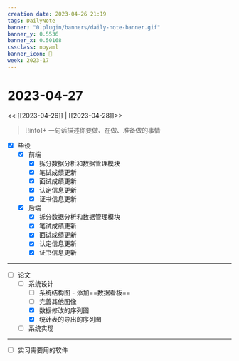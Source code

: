 ```yaml
---
creation date: 2023-04-26 21:19
tags: DailyNote
banner: "0.plugin/banners/daily-note-banner.gif"
banner_y: 0.5536
banner_x: 0.50168
cssclass: noyaml
banner_icon: 💌
week: 2023-17
---
```


# 2023-04-27

<< [[2023-04-26]] | [[2023-04-28]]>>


> [!info]+ 一句话描述你要做、在做、准备做的事情
> 


- [x] 毕设
	- [x] 前端
		- [x] 拆分数据分析和数据管理模块
		- [x] 笔试成绩更新
		- [x] 面试成绩更新
		- [x] 认定信息更新
		- [x] 证书信息更新
	- [x] 后端
		- [x] 拆分数据分析和数据管理模块
		- [x] 笔试成绩更新
		- [x] 面试成绩更新
		- [x] 认定信息更新
		- [x] 证书信息更新

---

- [ ] 论文
	- [ ] 系统设计
		- [ ] 系统结构图 - 添加==数据看板==
		- [ ] 完善其他图像
		- [x] 数据修改的序列图
		- [x] 统计表的导出的序列图
	- [ ] 系统实现

---

- [ ] 实习需要用的软件
